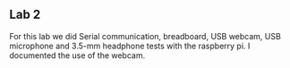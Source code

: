 ## Lab 2

For this lab we did Serial communication, breadboard, USB webcam, USB microphone and 3.5-mm headphone tests with the raspberry pi. I documented the use of the webcam.

